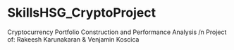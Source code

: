 # SkillsHSG_CryptoProject
Cryptocurrency Portfolio Construction and Performance Analysis /n
Project of: Rakeesh Karunakaran & Venjamin Koscica

